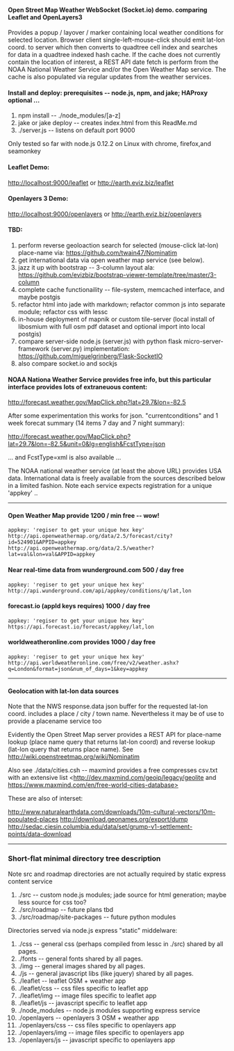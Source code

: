 #### Open Street Map Weather WebSocket (Socket.io) demo. comparing Leaflet and OpenLayers3
 
Provides a popup / layover / marker containing local weather conditions for selected location.
Browser client single-left-mouse-click should emit lat-lon coord. to server which then converts to
quadtree cell index and searches for data in a quadtree indexed hash cache. If the cache does
not currently contain the location of interest, a REST API date fetch is perform from the NOAA
National Weather Service and/or the Open Weather Map service. The cache is also populated via
regular updates from the weather services.

#### Install and deploy: prerequisites -- node.js, npm, and jake; HAProxy optional ...
1. npm install -- ./node_modules/[a-z]
2. jake or jake deploy -- creates index.html from this ReadMe.md
3. ./server.js -- listens on default port 9000

Only tested so far with node.js 0.12.2 on Linux with chrome, firefox,and seamonkey

#### Leaflet Demo:

<http://localhost:9000/leaflet> or <http://earth.eviz.biz/leaflet>

#### Openlayers 3 Demo:

<http://localhost:9000/openlayers> or <http://earth.eviz.biz/openlayers>

#### TBD:
1. perform reverse geoloaction search for selected (mouse-click lat-lon) place-name via: <https://github.com/twain47/Nominatim>
2. get international data via open weather map service (see below).
3. jazz it up with bootstrap -- 3-column layout ala: <https://github.com/evizbiz/bootstrap-viewer-template/tree/master/3-column>
4. complete cache functionaility -- file-system, memcached interface, and maybe postgis
5. refactor html into jade with markdown; refactor common js into separate module; refactor css with lessc
6. in-house deployment of mapnik or custom tile-server (local install of libosmium with full osm pdf dataset and optional import into local postgis)  
7. compare server-side node.js (server.js) with python flask micro-server-framework (server.py) implementation: <https://github.com/miguelgrinberg/Flask-SocketIO>
8. also compare socket.io and sockjs

#### NOAA Nationa Weather Service provides free info, but this particular interface provides lots of extraneuous content:

<http://forecast.weather.gov/MapClick.php?lat=29.7&lon=-82.5>

After some experimentation this works for json. "currentconditions" and 1 week forecat summary
(14 items 7 day and 7 night summary):

<http://forecast.weather.gov/MapClick.php?lat=29.7&lon=-82.5&unit=0&lg=english&FcstType=json>

 ... and FcstType=xml is also available ...

The NOAA national weather service (at least the above URL) provides USA data. International data
is freely available from the sources described below in a limited fashion. Note each service
expects registration for a unique 'appkey' ..  

---

#### Open Weather Map provide 1200 / min free -- wow!
    appkey: 'regiser to get your unique hex key'
    http://api.openweathermap.org/data/2.5/forecast/city?id=524901&APPID=appkey
    http://api.openweathermap.org/data/2.5/weather?lat=val&lon=val&APPID=appkey

#### Near real-time data from wunderground.com 500 / day free 
    appkey: 'regiser to get your unique hex key' 
    http://api.wunderground.com/api/appkey/conditions/q/lat,lon

#### forecast.io (appId keys requires) 1000 / day free 
    appkey: 'regiser to get your unique hex key'
    https://api.forecast.io/forecast/appkey/lat,lon

#### worldweatheronline.com provides 1000 / day free
    appkey: 'regiser to get your unique hex key'
    http://api.worldweatheronline.com/free/v2/weather.ashx?q=London&format=json&num_of_days=1&key=appkey

---

#### Geolocation with lat-lon data sources

Note that the NWS response.data json buffer for the requested lat-lon coord. includes a 
place / city / town name. Nevertheless it may be of use to provide a placename service too

Evidently the Open Street Map server provides a REST API for place-name lookup (place name
query that returns lat-lon coord) and reverse lookup (lat-lon query that returns place name).
See <http://wiki.openstreetmap.org/wiki/Nominatim>

Also see ./data/cities.csh -- maxmind provides a free compresses csv.txt with an extensive list
<http://dev.maxmind.com/geoip/legacy/geolite and https://www.maxmind.com/en/free-world-cities-database>
    
These are also of interset:

<http://www.naturalearthdata.com/downloads/10m-cultural-vectors/10m-populated-places>
<http://download.geonames.org/export/dump>
<http://sedac.ciesin.columbia.edu/data/set/grump-v1-settlement-points/data-download>

---

### Short-flat minimal directory tree description

Note src and roadmap directories are not actually required by static express content service 

1. ./src -- custom node.js modules; jade source for html generation; maybe less source for css too?
2. ./src/roadmap -- future plans tbd
3. ./src/roadmap/site-packages -- future python modules

Directories served via node.js express "static" middelware:

1. ./css -- general css (perhaps compiled from lessc in ./src) shared by all pages.
2. ./fonts -- general fonts shared by all pages.
3. ./img -- general images shared by all pages.
4. ./js -- general javascript libs (like jquery) shared by all pages.
5. ./leaflet -- leaflet OSM + weather app
6. ./leaflet/css -- css files specific to leaflet app
7. ./leaflet/img -- image files specific to leaflet app
8. ./leaflet/js -- javascript specific to leaflet app
9. ./node_modules -- node.js modules supporting express service 
10. ./openlayers -- openlayers 3 OSM + weather app
11. ./openlayers/css -- css files specific to openlayers app
12. ./openlayers/img -- image files specific to openlayers app
13. ./openlayers/js -- javascript specific to openlayers app

